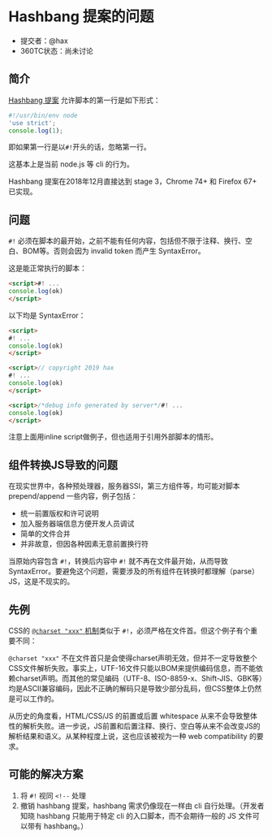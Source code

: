 # Hashbang 提案的问题

- 提交者：@hax
- 360TC状态：尚未讨论

## 简介

[Hashbang 提案](https://github.com/tc39/proposal-hashbang) 允许脚本的第一行是如下形式：

```js
#!/usr/bin/env node
'use strict';
console.log(1);
```

即如果第一行是以`#!`开头的话，忽略第一行。

这基本上是当前 node.js 等 cli 的行为。

Hashbang 提案在2018年12月直接达到 stage 3，Chrome 74+ 和 Firefox 67+ 已实现。

## 问题

`#!` 必须在脚本的最开始，之前不能有任何内容，包括但不限于注释、换行、空白、BOM等。否则会因为 invalid token 而产生 SyntaxError。

这是能正常执行的脚本：
```html
<script>#! ...
console.log(ok)
</script>
```

以下均是 SyntaxError：
```html
<script>
#! ...
console.log(ok)
</script>

<script>// copyright 2019 hax
#! ...
console.log(ok)
</script>

<script>/*debug info generated by server*/#! ...
console.log(ok)
</script>
```

注意上面用inline script做例子，但也适用于引用外部脚本的情形。

## 组件转换JS导致的问题

在现实世界中，各种预处理器，服务器SSI，第三方组件等，均可能对脚本 prepend/append 一些内容，例子包括：

- 统一前置版权和许可说明
- 加入服务器端信息方便开发人员调试
- 简单的文件合并
- 并非故意，但因各种因素无意前置换行符

当原始内容包含 `#!`，转换后内容中 `#!` 就不再在文件最开始，从而导致 SyntaxError。要避免这个问题，需要涉及的所有组件在转换时都理解（parse）JS，这是不现实的。

## 先例

CSS的 [`@charset "xxx"` 机制](https://drafts.csswg.org/css-syntax/#determine-the-fallback-encoding)类似于 `#!`，必须严格在文件首。但这个例子有个重要不同：

`@charset "xxx"` 不在文件首只是会使得charset声明无效，但并不一定导致整个CSS文件解析失败。事实上，UTF-16文件只能以BOM来提供编码信息，而不能依赖charset声明。而其他的常见编码（UTF-8、ISO-8859-x、Shift-JIS、GBK等）均是ASCII兼容编码，因此不正确的解码只是导致少部分乱码，但CSS整体上仍然是可以工作的。

从历史的角度看，HTML/CSS/JS 的前置或后置 whitespace 从来不会导致整体性的解析失败。进一步说，JS前置和后置注释、换行、空白等从来不会改变JS的解析结果和语义。从某种程度上说，这也应该被视为一种 web compatibility 的要求。

## 可能的解决方案

1. 将 `#!` 视同 `<!--` 处理
1. 撤销 hashbang 提案，hashbang 需求仍像现在一样由 cli 自行处理。（开发者知晓 hashbang 只能用于特定 cli 的入口脚本，而不会期待一般的 JS 文件可以带有 hashbang。）
